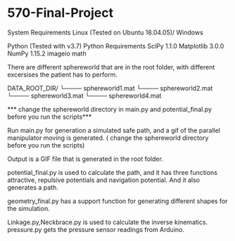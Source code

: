 # 570-Final-Project

System Requirements
Linux (Tested on Ubuntu 18.04.05)/ Windows

Python (Tested with v3.7)
Python Requirements
SciPy 1.1.0
Matplotlib 3.0.0
NumPy 1.15.2
imageio
math





There are different sphereworld that are in the root folder, with different excersises the patient has to perform.

DATA_ROOT_DIR/
└──── sphereworld1.mat
└──── sphereworld2.mat
└──── sphereworld3.mat
└──── sphereworld4.mat


*** change the sphereworld directory in main.py and potential_final.py before you run the scripts***

Run main.py for generation a simulated safe path, and a gif of the parallel manipulator moving is generated. ( change the sphereworld directory before you run the scripts)

Output is a GIF file that is generated in the root folder.

potential_final.py is used to calculate the path, and it has three functions attractive, repulsive potentials and navigation potential.
And it also generates a path.

geometry_final.py has a support function for generating different shapes for the simulation.


Linkage.py,Neckbrace.py is used to calculate the inverse kinematics.
pressure.py gets the pressure sensor readings from Arduino.
